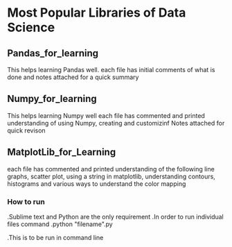 # Most Popular Libraries of Data Science


## Pandas_for_learning
This helps learning Pandas well.
each file has initial comments of what is  done 
and notes attached for a quick summary 

## Numpy_for_learning
This helps learning Numpy well
each file has commented and printed understanding of 
using Numpy, creating and customizinf
Notes attached for quick revison

## MatplotLib_for_Learning
each file has commented and printed understanding of the following
 line graphs, scatter plot, using a string in matplotlib, understanding contours, histograms and various ways to understand the color mapping

### How to run
.Sublime text and Python are the only requirement
.In order to run individual files command
.python "filename".py

.This is to be run in command line

